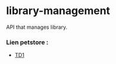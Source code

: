 # library-management
API that manages library.

### Lien petstore :
 - <a href="https://petstore.swagger.io/?url=https://raw.githubusercontent.com/Mitsanta12/library-management/main/docs/api.yml"> TD1</a>
